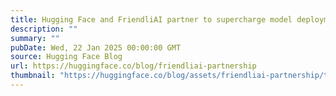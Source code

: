 ```yaml
---
title: Hugging Face and FriendliAI partner to supercharge model deployment on the Hub
description: ""
summary: ""
pubDate: Wed, 22 Jan 2025 00:00:00 GMT
source: Hugging Face Blog
url: https://huggingface.co/blog/friendliai-partnership
thumbnail: "https://huggingface.co/blog/assets/friendliai-partnership/thumbnail.png"
---
```


